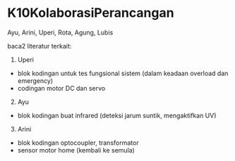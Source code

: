 # K10KolaborasiPerancangan

Ayu, Arini, Uperi, Rota, Agung, Lubis

baca2 literatur terkait:
1. Uperi
- blok kodingan untuk tes fungsional sistem (dalam keadaan overload dan emergency)
- codingan motor DC dan servo
2. Ayu
- blok kodingan buat infrared (deteksi jarum suntik, mengaktifkan UV)
3. Arini
- blok kodingan optocoupler, transformator
- sensor motor home (kembali ke semula)
